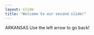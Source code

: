 ```yaml
---
layout: slide
title: "Welcome to our second slide!"
---
```

ARKANSAS
Use the left arrow to go back!

